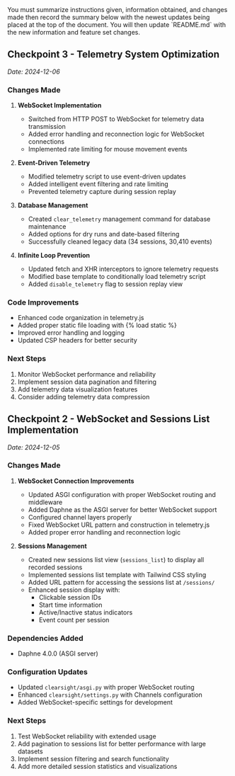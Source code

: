 <PROMPT immutable>
You must summarize instructions given, information obtained, and changes made then record the summary below with the newest updates being placed at the top of the document. You will then update `README.md` with the new information and feature set changes.
</PROMPT>

## Checkpoint 3 - Telemetry System Optimization
*Date: 2024-12-06*

### Changes Made
1. **WebSocket Implementation**
   - Switched from HTTP POST to WebSocket for telemetry data transmission
   - Added error handling and reconnection logic for WebSocket connections
   - Implemented rate limiting for mouse movement events

2. **Event-Driven Telemetry**
   - Modified telemetry script to use event-driven updates
   - Added intelligent event filtering and rate limiting
   - Prevented telemetry capture during session replay

3. **Database Management**
   - Created `clear_telemetry` management command for database maintenance
   - Added options for dry runs and date-based filtering
   - Successfully cleaned legacy data (34 sessions, 30,410 events)

4. **Infinite Loop Prevention**
   - Updated fetch and XHR interceptors to ignore telemetry requests
   - Modified base template to conditionally load telemetry script
   - Added `disable_telemetry` flag to session replay view

### Code Improvements
- Enhanced code organization in telemetry.js
- Added proper static file loading with {% load static %}
- Improved error handling and logging
- Updated CSP headers for better security

### Next Steps
1. Monitor WebSocket performance and reliability
2. Implement session data pagination and filtering
3. Add telemetry data visualization features
4. Consider adding telemetry data compression

## Checkpoint 2 - WebSocket and Sessions List Implementation
*Date: 2024-12-05*

### Changes Made
1. **WebSocket Connection Improvements**
   - Updated ASGI configuration with proper WebSocket routing and middleware
   - Added Daphne as the ASGI server for better WebSocket support
   - Configured channel layers properly
   - Fixed WebSocket URL pattern and construction in telemetry.js
   - Added proper error handling and reconnection logic

2. **Sessions Management**
   - Created new sessions list view (`sessions_list`) to display all recorded sessions
   - Implemented sessions list template with Tailwind CSS styling
   - Added URL pattern for accessing the sessions list at `/sessions/`
   - Enhanced session display with:
     - Clickable session IDs
     - Start time information
     - Active/Inactive status indicators
     - Event count per session

### Dependencies Added
- Daphne 4.0.0 (ASGI server)

### Configuration Updates
- Updated `clearsight/asgi.py` with proper WebSocket routing
- Enhanced `clearsight/settings.py` with Channels configuration
- Added WebSocket-specific settings for development

### Next Steps
1. Test WebSocket reliability with extended usage
2. Add pagination to sessions list for better performance with large datasets
3. Implement session filtering and search functionality
4. Add more detailed session statistics and visualizations